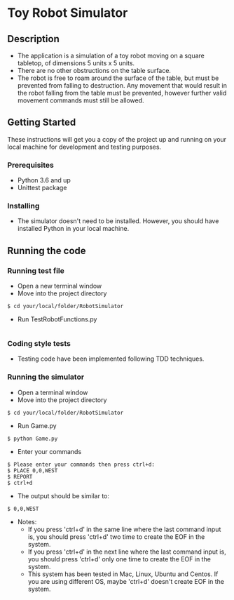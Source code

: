 Toy Robot Simulator
===================

Description
-----------

- The application is a simulation of a toy robot moving on a square tabletop,
  of dimensions 5 units x 5 units.
- There are no other obstructions on the table surface.
- The robot is free to roam around the surface of the table, but must be
  prevented from falling to destruction. Any movement that would result in the
  robot falling from the table must be prevented, however further valid
  movement commands must still be allowed.

Getting Started
---------------

These instructions will get you a copy of the project up and running on your 
local machine for development and testing purposes.

### Prerequisites

  * Python 3.6 and up
  * Unittest package

### Installing

  - The simulator doesn't need to be installed. However, you should have installed
  	Python in your local machine. 

Running the code
----------------
   
  ### Running test file
   	
  * Open a new terminal window
  * Move into the project directory
  ```
  $ cd your/local/folder/RobotSimulator
  ```
  * Run TestRobotFunctions.py 
  ```$ python TestRobotFunctions.py
  ```

  ### Coding style tests

  - Testing code have been implemented following TDD techniques.

  ### Running the simulator

  * Open a terminal window
  * Move into the project directory
  ```
  $ cd your/local/folder/RobotSimulator
  ```
  * Run Game.py
  ```
  $ python Game.py
  ```
  * Enter your commands
  ```
  $ Please enter your commands then press ctrl+d:
  $ PLACE 0,0,WEST
  $ REPORT
  $ ctrl+d
  ```
  * The output should be similar to:
  ```
  $ 0,0,WEST
  ```
  - Notes:
  	* If you press 'ctrl+d' in the same line where the last command input is,
  	you should press 'ctrl+d' two time to create the EOF in the system.
  	* If you press 'ctrl+d' in the next line where the last command input is,
  	you should press 'ctrl+d' only one time to create the EOF in the system.
  	* This system has been tested in Mac, Linux, Ubuntu and Centos. If you
  	are using different OS, maybe 'ctrl+d' doesn't create EOF in the system.

	





